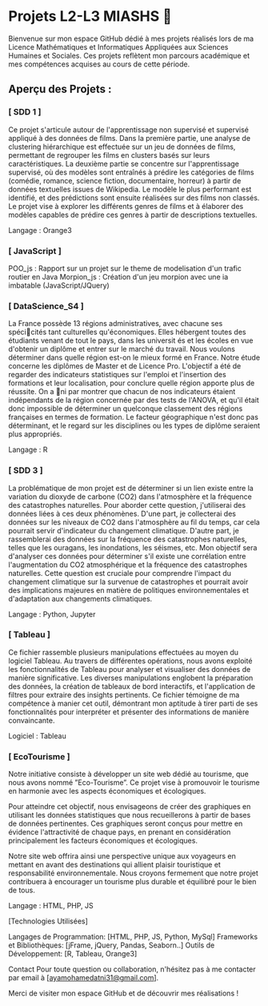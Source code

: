 # Projets L2-L3 MIASHS 🚀

Bienvenue sur mon espace GitHub dédié à mes projets réalisés lors de ma Licence Mathématiques et Informatiques Appliquées aux Sciences Humaines et Sociales. Ces projets reflètent mon parcours académique et mes compétences acquises au cours de cette période.

## Aperçu des Projets : 

### [ SDD 1 ]
Ce projet s'articule autour de l'apprentissage non supervisé et supervisé appliqué à des données de films. Dans la première partie, une analyse de clustering hiérarchique est effectuée sur un jeu de données de films, permettant de regrouper les films en clusters basés sur leurs caractéristiques. La deuxième partie se concentre sur l'apprentissage supervisé, où des modèles sont entraînés à prédire les catégories de films (comédie, romance, science fiction, documentaire, horreur) à partir de données textuelles issues de Wikipedia. Le modèle le plus performant est identifié, et des prédictions sont ensuite réalisées sur des films non classés. Le projet vise à explorer les différents genres de films et à élaborer des modèles capables de prédire ces genres à partir de descriptions textuelles.

Langage : Orange3

### [ JavaScript ]
POO_js : Rapport sur un projet sur le theme de modelisation d'un trafic routier en Java 
Morpion_js : Création d'un jeu morpion avec une ia imbatable (JavaScript/JQuery)

### [ DataScience_S4 ]
La France possède 13 régions administratives, avec chacune ses spécicités tant culturelles qu'économiques. Elles hébergent toutes des étudiants venant de tout le pays, dans les universit és et les écoles en vue d'obtenir un diplôme et entrer sur le marché du travail. Nous voulons déterminer dans quelle région est-on le mieux formé en France. Notre étude concerne les diplômes de Master et de Licence Pro. L'objectif a été de regarder des indicateurs statistiques sur l'emploi et l'insertion des formations et leur localisation, pour conclure quelle région apporte plus de réussite. On a ni par montrer que chacun de nos indicateurs étaient indépendants de la région concernée par des tests de l'ANOVA, et qu'il était donc impossible de déterminer un quelconque classement des régions françaises en termes de formation. Le facteur géographique n'est donc pas déterminant, et le regard sur les disciplines ou les types de diplôme seraient plus appropriés.

Langage : R

### [ SDD 3 ]
La problématique de mon projet est de déterminer si un lien existe entre la variation du dioxyde de carbone (CO2) dans l'atmosphère et la fréquence des catastrophes naturelles. Pour aborder cette question, j'utiliserai des données liées à ces deux phénomènes. D'une part, je collecterai des données sur les niveaux de CO2 dans l'atmosphère au fil du temps, car cela pourrait servir d'indicateur du changement climatique. D'autre part, je rassemblerai des données sur la fréquence des catastrophes naturelles, telles que les ouragans, les inondations, les séismes, etc. Mon objectif sera d'analyser ces données pour déterminer s'il existe une corrélation entre l'augmentation du CO2 atmosphérique et la fréquence des catastrophes naturelles. Cette question est cruciale pour comprendre l'impact du changement climatique sur la survenue de catastrophes et pourrait avoir des implications majeures en matière de politiques environnementales et d'adaptation aux changements climatiques.

Langage : Python, Jupyter 

### [ Tableau ]
Ce fichier rassemble plusieurs manipulations effectuées au moyen du logiciel Tableau. Au travers de différentes opérations, nous avons exploité les fonctionnalités de Tableau pour analyser et visualiser des données de manière significative. Les diverses manipulations englobent la préparation des données, la création de tableaux de bord interactifs, et l'application de filtres pour extraire des insights pertinents. 
Ce fichier témoigne de ma compétence à manier cet outil, démontrant mon aptitude à tirer parti de ses fonctionnalités pour interpréter et présenter des informations de manière convaincante.

Logiciel : Tableau

### [ EcoTourisme ]
Notre initiative consiste à développer un site web dédié au tourisme, que nous avons nommé ”Eco-Tourisme”. Ce projet vise à promouvoir le tourisme en harmonie avec les aspects économiques et écologiques.

Pour atteindre cet objectif, nous envisageons de créer des graphiques en utilisant les données statistiques que nous recueillerons à partir de bases de données pertinentes. Ces graphiques seront conçus pour mettre en évidence l'attractivité de chaque pays, en prenant en considération principalement les facteurs économiques et écologiques.

Notre site web offrira ainsi une perspective unique aux voyageurs en mettant en avant des destinations qui allient plaisir touristique et responsabilité environnementale. Nous croyons fermement que notre projet contribuera à encourager un tourisme plus durable et équilibré pour le bien de tous.

Langage : HTML, PHP, JS 

[Technologies Utilisées]

Langages de Programmation: [HTML, PHP, JS, Python, MySql]
Frameworks et Bibliothèques: [jFrame, jQuery, Pandas, Seaborn..]
Outils de Développement: [R, Tableau, Orange3]

Contact
Pour toute question ou collaboration, n'hésitez pas à me contacter par email à [ayamohamedatni31@gmail.com].

Merci de visiter mon espace GitHub et de découvrir mes réalisations !
